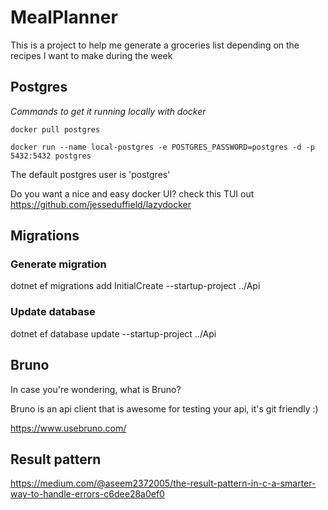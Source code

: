 # MealPlanner

This is a project to help me generate a groceries list depending on the recipes I want to make during the week

## Postgres

*Commands to get it running locally with docker*

`docker pull postgres`

`docker run --name local-postgres -e POSTGRES_PASSWORD=postgres -d -p 5432:5432 postgres`

The default postgres user is 'postgres'

Do you want a nice and easy docker UI? check this TUI out https://github.com/jesseduffield/lazydocker

## Migrations

### Generate migration

dotnet ef migrations add InitialCreate --startup-project ../Api

### Update database

dotnet ef database update --startup-project ../Api

## Bruno

In case you're wondering, what is Bruno?

Bruno is an api client that is awesome for testing your api, it's git friendly :)

https://www.usebruno.com/

## Result pattern

https://medium.com/@aseem2372005/the-result-pattern-in-c-a-smarter-way-to-handle-errors-c6dee28a0ef0